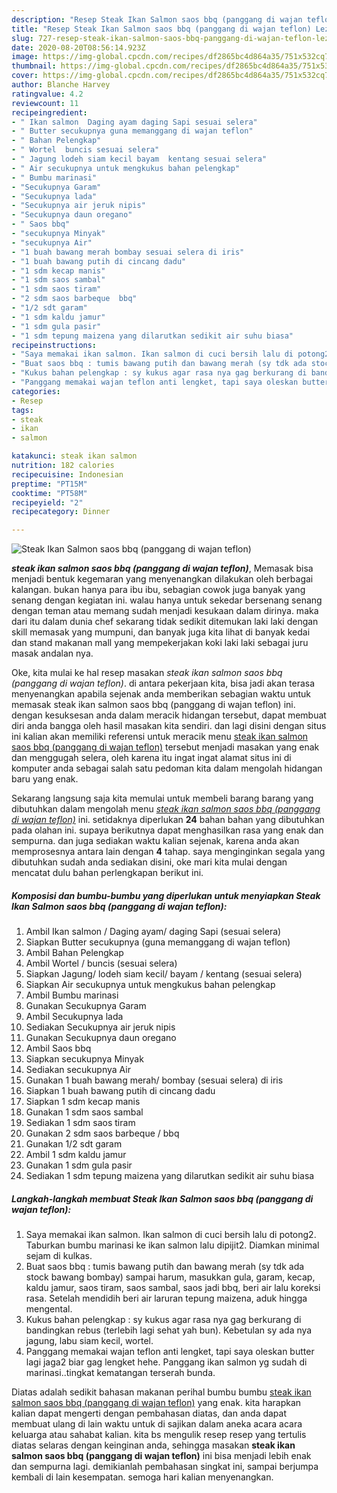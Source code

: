 ```yaml
---
description: "Resep Steak Ikan Salmon saos bbq (panggang di wajan teflon) Lezat"
title: "Resep Steak Ikan Salmon saos bbq (panggang di wajan teflon) Lezat"
slug: 727-resep-steak-ikan-salmon-saos-bbq-panggang-di-wajan-teflon-lezat
date: 2020-08-20T08:56:14.923Z
image: https://img-global.cpcdn.com/recipes/df2865bc4d864a35/751x532cq70/steak-ikan-salmon-saos-bbq-panggang-di-wajan-teflon-foto-resep-utama.jpg
thumbnail: https://img-global.cpcdn.com/recipes/df2865bc4d864a35/751x532cq70/steak-ikan-salmon-saos-bbq-panggang-di-wajan-teflon-foto-resep-utama.jpg
cover: https://img-global.cpcdn.com/recipes/df2865bc4d864a35/751x532cq70/steak-ikan-salmon-saos-bbq-panggang-di-wajan-teflon-foto-resep-utama.jpg
author: Blanche Harvey
ratingvalue: 4.2
reviewcount: 11
recipeingredient:
- " Ikan salmon  Daging ayam daging Sapi sesuai selera"
- " Butter secukupnya guna memanggang di wajan teflon"
- " Bahan Pelengkap"
- " Wortel  buncis sesuai selera"
- " Jagung lodeh siam kecil bayam  kentang sesuai selera"
- " Air secukupnya untuk mengkukus bahan pelengkap"
- " Bumbu marinasi"
- "Secukupnya Garam"
- "Secukupnya lada"
- "Secukupnya air jeruk nipis"
- "Secukupnya daun oregano"
- " Saos bbq"
- "secukupnya Minyak"
- "secukupnya Air"
- "1 buah bawang merah bombay sesuai selera di iris"
- "1 buah bawang putih di cincang dadu"
- "1 sdm kecap manis"
- "1 sdm saos sambal"
- "1 sdm saos tiram"
- "2 sdm saos barbeque  bbq"
- "1/2 sdt garam"
- "1 sdm kaldu jamur"
- "1 sdm gula pasir"
- "1 sdm tepung maizena yang dilarutkan sedikit air suhu biasa"
recipeinstructions:
- "Saya memakai ikan salmon. Ikan salmon di cuci bersih lalu di potong2. Taburkan bumbu marinasi ke ikan salmon lalu dipijit2. Diamkan minimal sejam di kulkas."
- "Buat saos bbq : tumis bawang putih dan bawang merah (sy tdk ada stock bawang bombay) sampai harum, masukkan gula, garam, kecap, kaldu jamur, saos tiram, saos sambal, saos jadi bbq, beri air lalu koreksi rasa. Setelah mendidih beri air laruran tepung maizena, aduk hingga mengental."
- "Kukus bahan pelengkap : sy kukus agar rasa nya gag berkurang di bandingkan rebus (terlebih lagi sehat yah bun). Kebetulan sy ada nya jagung, labu siam kecil, wortel."
- "Panggang memakai wajan teflon anti lengket, tapi saya oleskan butter lagi jaga2 biar gag lengket hehe. Panggang ikan salmon yg sudah di marinasi..tingkat kematangan terserah bunda."
categories:
- Resep
tags:
- steak
- ikan
- salmon

katakunci: steak ikan salmon 
nutrition: 182 calories
recipecuisine: Indonesian
preptime: "PT15M"
cooktime: "PT58M"
recipeyield: "2"
recipecategory: Dinner

---
```



![Steak Ikan Salmon saos bbq (panggang di wajan teflon)](https://img-global.cpcdn.com/recipes/df2865bc4d864a35/751x532cq70/steak-ikan-salmon-saos-bbq-panggang-di-wajan-teflon-foto-resep-utama.jpg)

<b><i>steak ikan salmon saos bbq (panggang di wajan teflon)</i></b>, Memasak bisa menjadi bentuk kegemaran yang menyenangkan dilakukan oleh berbagai kalangan. bukan hanya para ibu ibu, sebagian cowok juga banyak yang senang dengan kegiatan ini. walau hanya untuk sekedar bersenang senang dengan teman atau memang sudah menjadi kesukaan dalam dirinya. maka dari itu dalam dunia chef sekarang tidak sedikit ditemukan laki laki dengan skill memasak yang mumpuni, dan banyak juga kita lihat di banyak kedai dan stand makanan mall yang mempekerjakan koki laki laki sebagai juru masak andalan nya.



Oke, kita mulai ke hal resep masakan <i>steak ikan salmon saos bbq (panggang di wajan teflon)</i>. di antara pekerjaan kita, bisa jadi akan terasa menyenangkan apabila sejenak anda memberikan sebagian waktu untuk memasak steak ikan salmon saos bbq (panggang di wajan teflon) ini. dengan kesuksesan anda dalam meracik hidangan tersebut, dapat membuat diri anda bangga oleh hasil masakan kita sendiri. dan lagi disini dengan situs ini kalian akan memiliki referensi untuk meracik menu <u>steak ikan salmon saos bbq (panggang di wajan teflon)</u> tersebut menjadi masakan yang enak dan menggugah selera, oleh karena itu ingat ingat alamat situs ini di komputer anda sebagai salah satu pedoman kita dalam mengolah hidangan baru yang enak.


Sekarang langsung saja kita memulai untuk membeli barang barang yang dibutuhkan dalam mengolah menu <u><i>steak ikan salmon saos bbq (panggang di wajan teflon)</i></u> ini. setidaknya diperlukan <b>24</b> bahan bahan yang dibutuhkan pada olahan ini. supaya berikutnya dapat menghasilkan rasa yang enak dan sempurna. dan juga sediakan waktu kalian sejenak, karena anda akan memprosesnya antara lain dengan <b>4</b> tahap. saya menginginkan segala yang dibutuhkan sudah anda sediakan disini, oke mari kita mulai dengan mencatat dulu bahan perlengkapan berikut ini.

<!--inarticleads1-->

##### Komposisi dan bumbu-bumbu yang diperlukan untuk menyiapkan Steak Ikan Salmon saos bbq (panggang di wajan teflon):

1. Ambil  Ikan salmon / Daging ayam/ daging Sapi (sesuai selera)
1. Siapkan  Butter secukupnya (guna memanggang di wajan teflon)
1. Ambil  Bahan Pelengkap
1. Ambil  Wortel / buncis (sesuai selera)
1. Siapkan  Jagung/ lodeh siam kecil/ bayam / kentang (sesuai selera)
1. Siapkan  Air secukupnya untuk mengkukus bahan pelengkap
1. Ambil  Bumbu marinasi
1. Gunakan Secukupnya Garam
1. Ambil Secukupnya lada
1. Sediakan Secukupnya air jeruk nipis
1. Gunakan Secukupnya daun oregano
1. Ambil  Saos bbq
1. Siapkan secukupnya Minyak
1. Sediakan secukupnya Air
1. Gunakan 1 buah bawang merah/ bombay (sesuai selera) di iris
1. Siapkan 1 buah bawang putih di cincang dadu
1. Siapkan 1 sdm kecap manis
1. Gunakan 1 sdm saos sambal
1. Sediakan 1 sdm saos tiram
1. Gunakan 2 sdm saos barbeque / bbq
1. Gunakan 1/2 sdt garam
1. Ambil 1 sdm kaldu jamur
1. Gunakan 1 sdm gula pasir
1. Sediakan 1 sdm tepung maizena yang dilarutkan sedikit air suhu biasa




<!--inarticleads2-->

##### Langkah-langkah membuat Steak Ikan Salmon saos bbq (panggang di wajan teflon):

1. Saya memakai ikan salmon. Ikan salmon di cuci bersih lalu di potong2. Taburkan bumbu marinasi ke ikan salmon lalu dipijit2. Diamkan minimal sejam di kulkas.
1. Buat saos bbq : tumis bawang putih dan bawang merah (sy tdk ada stock bawang bombay) sampai harum, masukkan gula, garam, kecap, kaldu jamur, saos tiram, saos sambal, saos jadi bbq, beri air lalu koreksi rasa. Setelah mendidih beri air laruran tepung maizena, aduk hingga mengental.
1. Kukus bahan pelengkap : sy kukus agar rasa nya gag berkurang di bandingkan rebus (terlebih lagi sehat yah bun). Kebetulan sy ada nya jagung, labu siam kecil, wortel.
1. Panggang memakai wajan teflon anti lengket, tapi saya oleskan butter lagi jaga2 biar gag lengket hehe. Panggang ikan salmon yg sudah di marinasi..tingkat kematangan terserah bunda.




Diatas adalah sedikit bahasan makanan perihal bumbu bumbu <u>steak ikan salmon saos bbq (panggang di wajan teflon)</u> yang enak. kita harapkan kalian dapat mengerti dengan pembahasan diatas, dan anda dapat membuat ulang di lain waktu untuk di sajikan dalam aneka acara acara keluarga atau sahabat kalian. kita bs mengulik resep resep yang tertulis diatas selaras dengan keinginan anda, sehingga masakan <b>steak ikan salmon saos bbq (panggang di wajan teflon)</b> ini bisa menjadi lebih enak dan sempurna lagi. demikianlah pembahasan singkat ini, sampai berjumpa kembali di lain kesempatan. semoga hari kalian menyenangkan.

